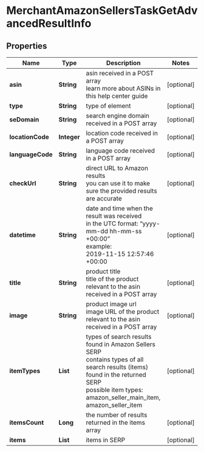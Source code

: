 # MerchantAmazonSellersTaskGetAdvancedResultInfo


## Properties

| Name | Type | Description | Notes |
|------------ | ------------- | ------------- | -------------|
**asin** | **String** | asin received in a POST array<br>learn more about ASINs in this help center guide |[optional]|
**type** | **String** | type of element |[optional]|
**seDomain** | **String** | search engine domain received in a POST array |[optional]|
**locationCode** | **Integer** | location code received in a POST array |[optional]|
**languageCode** | **String** | language code received in a POST array |[optional]|
**checkUrl** | **String** | direct URL to Amazon results<br>you can use it to make sure the provided results are accurate |[optional]|
**datetime** | **String** | date and time when the result was received<br>in the UTC format: “yyyy-mm-dd hh-mm-ss +00:00”<br>example:<br>2019-11-15 12:57:46 +00:00 |[optional]|
**title** | **String** | product title<br>title of the product relevant to the asin received in a POST array |[optional]|
**image** | **String** | product image url<br>image URL of the product relevant to the asin received in a POST array |[optional]|
**itemTypes** | **List<String>** | types of search results found in Amazon Sellers SERP<br>contains types of all search results (items) found in the returned SERP<br>possible item types:<br>amazon_seller_main_item, amazon_seller_item |[optional]|
**itemsCount** | **Long** | the number of results returned in the items array |[optional]|
**items** | **List<BaseMerchantAmazonSellersElementItem>** | items in SERP |[optional]|